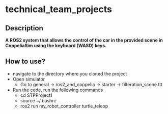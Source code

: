 # technical_team_projects
## Description
**A ROS2 system that allows the control of the car in the provided scene in CoppeliaSim using the keyboard (WASD) keys.**
## How to use?
* navigate to the directory where you cloned the project
* Open simulator
  - Go to general &rarr; ros2_and_coppelia &rarr; starter &rarr; filteration_scene.ttt
* Run the code, run the following commands
  - cd STPProject1
  - source ~/.bashrc
  - ros2 run my_robot_controller turtle_teleop
